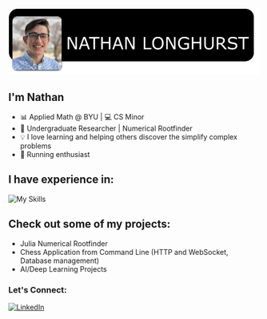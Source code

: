 [![Photo](githubprof.png)](https://github.com/nlong1/nlong1/blob/main/githubprof.png)


## I'm Nathan
- 📊 Applied Math @ BYU | 💻 CS Minor
- 🔬 Undergraduate Researcher | Numerical Rootfinder
- 💡 I love learning and helping others discover the simplify complex problems
- 🏃 Running enthusiast

## I have experience in:
![My Skills](https://skillicons.dev/icons?i=java,python,cpp,mysql,linux,bash,pytorch,git,github&perline=12)

## Check out some of my projects:
- Julia Numerical Rootfinder
- Chess Application from Command Line (HTTP and WebSocket, Database management)
- AI/Deep Learning Projects

### Let's Connect:
[![LinkedIn](https://img.shields.io/badge/LinkedIn-0077B5?style=for-the-badge&logo=linkedin&logoColor=white)](https://www.linkedin.com/in/nathan-j-longhurst/)
